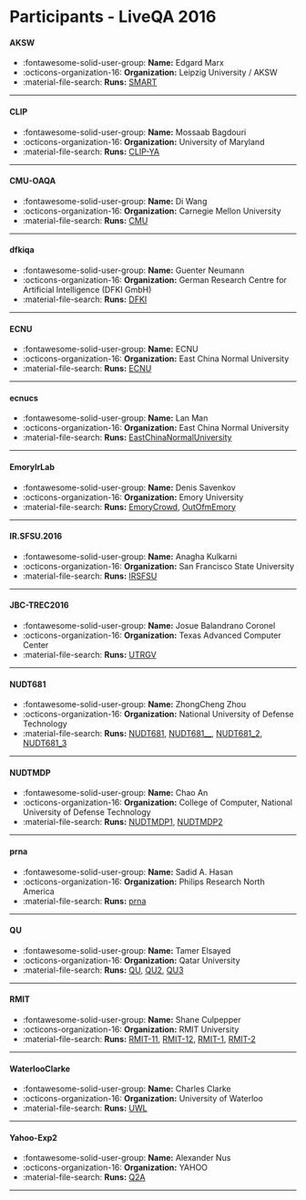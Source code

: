 # Participants - LiveQA 2016 

#### AKSW
 - :fontawesome-solid-user-group: **Name:** Edgard Marx
 - :octicons-organization-16: **Organization:** Leipzig University / AKSW
 - :material-file-search: **Runs:** [SMART](./runs.md#smart) 

---
#### CLIP
 - :fontawesome-solid-user-group: **Name:** Mossaab Bagdouri
 - :octicons-organization-16: **Organization:** University of Maryland
 - :material-file-search: **Runs:** [CLIP-YA](./runs.md#clip-ya) 

---
#### CMU-OAQA
 - :fontawesome-solid-user-group: **Name:** Di Wang
 - :octicons-organization-16: **Organization:** Carnegie Mellon University
 - :material-file-search: **Runs:** [CMU](./runs.md#cmu) 

---
#### dfkiqa
 - :fontawesome-solid-user-group: **Name:** Guenter Neumann
 - :octicons-organization-16: **Organization:** German Research Centre for Artificial Intelligence (DFKI GmbH)
 - :material-file-search: **Runs:** [DFKI](./runs.md#dfki) 

---
#### ECNU
 - :fontawesome-solid-user-group: **Name:** ECNU
 - :octicons-organization-16: **Organization:** East China Normal University
 - :material-file-search: **Runs:** [ECNU](./runs.md#ecnu) 

---
#### ecnucs
 - :fontawesome-solid-user-group: **Name:** Lan Man
 - :octicons-organization-16: **Organization:** East China Normal University
 - :material-file-search: **Runs:** [EastChinaNormalUniversity](./runs.md#eastchinanormaluniversity) 

---
#### EmoryIrLab
 - :fontawesome-solid-user-group: **Name:** Denis Savenkov
 - :octicons-organization-16: **Organization:** Emory University
 - :material-file-search: **Runs:** [EmoryCrowd](./runs.md#emorycrowd), [OutOfmEmory](./runs.md#outofmemory) 

---
#### IR.SFSU.2016
 - :fontawesome-solid-user-group: **Name:** Anagha Kulkarni
 - :octicons-organization-16: **Organization:** San Francisco State University
 - :material-file-search: **Runs:** [IRSFSU](./runs.md#irsfsu) 

---
#### JBC-TREC2016
 - :fontawesome-solid-user-group: **Name:** Josue Balandrano Coronel
 - :octicons-organization-16: **Organization:** Texas Advanced Computer Center
 - :material-file-search: **Runs:** [UTRGV](./runs.md#utrgv) 

---
#### NUDT681
 - :fontawesome-solid-user-group: **Name:** ZhongCheng Zhou
 - :octicons-organization-16: **Organization:** National University of Defense Technology
 - :material-file-search: **Runs:** [NUDT681](./runs.md#nudt681), [NUDT681__](./runs.md#nudt681__), [NUDT681_2](./runs.md#nudt681_2), [NUDT681_3](./runs.md#nudt681_3) 

---
#### NUDTMDP
 - :fontawesome-solid-user-group: **Name:** Chao An
 - :octicons-organization-16: **Organization:** College of Computer, National University of Defense Technology
 - :material-file-search: **Runs:** [NUDTMDP1](./runs.md#nudtmdp1), [NUDTMDP2](./runs.md#nudtmdp2) 

---
#### prna
 - :fontawesome-solid-user-group: **Name:** Sadid A. Hasan
 - :octicons-organization-16: **Organization:** Philips Research North America
 - :material-file-search: **Runs:** [prna](./runs.md#prna) 

---
#### QU
 - :fontawesome-solid-user-group: **Name:** Tamer Elsayed
 - :octicons-organization-16: **Organization:** Qatar University
 - :material-file-search: **Runs:** [QU](./runs.md#qu), [QU2](./runs.md#qu2), [QU3](./runs.md#qu3) 

---
#### RMIT
 - :fontawesome-solid-user-group: **Name:** Shane Culpepper
 - :octicons-organization-16: **Organization:** RMIT University
 - :material-file-search: **Runs:** [RMIT-11](./runs.md#rmit-11), [RMIT-12](./runs.md#rmit-12), [RMIT-1](./runs.md#rmit-1), [RMIT-2](./runs.md#rmit-2) 

---
#### WaterlooClarke
 - :fontawesome-solid-user-group: **Name:** Charles Clarke
 - :octicons-organization-16: **Organization:** University of Waterloo
 - :material-file-search: **Runs:** [UWL](./runs.md#uwl) 

---
#### Yahoo-Exp2
 - :fontawesome-solid-user-group: **Name:** Alexander Nus
 - :octicons-organization-16: **Organization:** YAHOO
 - :material-file-search: **Runs:** [Q2A](./runs.md#q2a) 

---
